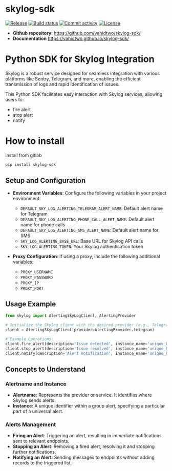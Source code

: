 # skylog-sdk

[![Release](https://img.shields.io/github/v/release/vahidtwo/skylog-sdk)](https://img.shields.io/github/v/release/vahidtwo/skylog-sdk)
[![Build status](https://img.shields.io/github/actions/workflow/status/vahidtwo/skylog-sdk/main.yml?branch=main)](https://github.com/vahidtwo/skylog-sdk/actions/workflows/main.yml?query=branch%3Amain)
[![Commit activity](https://img.shields.io/github/commit-activity/m/vahidtwo/skylog-sdk)](https://img.shields.io/github/commit-activity/m/vahidtwo/skylog-sdk)
[![License](https://img.shields.io/github/license/vahidtwo/skylog-sdk)](https://img.shields.io/github/license/vahidtwo/skylog-sdk)

- **Github repository**: <https://github.com/vahidtwo/skylog-sdk/>
- **Documentation** <https://vahidtwo.github.io/skylog-sdk/>

# Python SDK for Skylog Integration

Skylog is a robust service designed for seamless integration with various platforms like Sentry, Telegram,
and more, enabling the efficient transmission of logs and rapid identification of issues.

This Python SDK facilitates easy interaction with Skylog services, allowing users to:

- fire alert
- stop alert
- notify

# How to install

install from gitlab

```bash
pip install skylog-sdk
```

## Setup and Configuration

- **Environment Variables**: Configure the following variables in your project environment:

  - `DEFAULT_SKY_LOG_ALERTING_TELEGRAM_ALERT_NAME`: Default alert name for Telegram
  - `DEFAULT_SKY_LOG_ALERTING_PHONE_CALL_ALERT_NAME`: Default alert name for phone calls
  - `DEFAULT_SKY_LOG_ALERTING_SMS_ALERT_NAME`: Default alert name for SMS
  - `SKY_LOG_ALERTING_BASE_URL`: Base URL for Skylog API calls
  - `SKY_LOG_ALERTING_TOKEN`: Your Skylog authentication token

- **Proxy Configuration**: If using a proxy, include the following additional variables:
  - `PROXY_USERNAME`
  - `PROXY_PASSWORD`
  - `PROXY_IP`
  - `PROXY_PORT`

## Usage Example

```python
from skylog import AlertingSkyLogClient, AlertingProvider

# Initialize the Skylog client with the desired provider (e.g., Telegram)
client = AlertingSkyLogClient(provider=AlertingProvider.telegram)

# Example Operations:
client.fire_alert(description='Issue detected', instance_name='unique_key', provider=AlertingProvider.sms)
client.stop_alert(description='Issue resolved', instance_name='unique_key', provider=AlertingProvider.sms)
client.notify(description='Alert notification', instance_name='unique_key', provider=AlertingProvider.telegram)
```

## Concepts to Understand

### Alertname and Instance

- **Alertname**: Represents the provider or service. It identifies where Skylog sends alerts.
- **Instance**: A unique identifier within a group alert, specifying a particular part of a universal alert.

### Alerts Management

- **Firing an Alert**: Triggering an alert, resulting in immediate notifications sent to relevant endpoints.
- **Stopping an Alert**: Removing a fired alert, resolving it and stopping further notifications.
- **Notifying an Alert**: Sending messages to endpoints without adding records to the triggered list.
